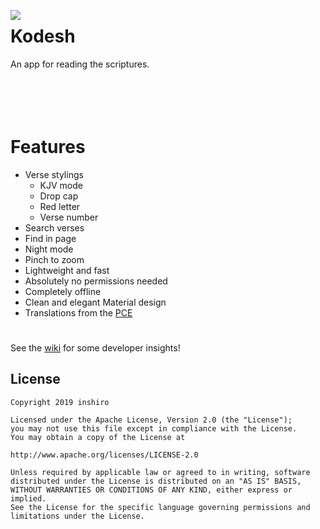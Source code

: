 <p><img align="left" src="https://i.postimg.cc/gJFb5CR2/ic-launcher.png" > <h1>Kodesh</h1>An app for reading the scriptures.<br><br><br><br><br></p>

# Features

- Verse stylings
	- KJV mode
	- Drop cap
	- Red letter
	- Verse number
- Search verses
- Find in page
- Night mode
- Pinch to zoom
- Lightweight and fast
- Absolutely no permissions needed
- Completely offline
- Clean and elegant Material design
- Translations from the [PCE](http://www.bibleprotector.com/)

#
See the [wiki](https://github.com/inshiro/Kodesh/wiki) for some developer insights!

License
-------

    Copyright 2019 inshiro

    Licensed under the Apache License, Version 2.0 (the "License");
    you may not use this file except in compliance with the License.
    You may obtain a copy of the License at

    http://www.apache.org/licenses/LICENSE-2.0

    Unless required by applicable law or agreed to in writing, software
    distributed under the License is distributed on an "AS IS" BASIS,
    WITHOUT WARRANTIES OR CONDITIONS OF ANY KIND, either express or implied.
    See the License for the specific language governing permissions and
    limitations under the License.